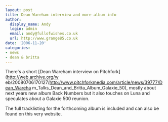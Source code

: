```yaml
---
layout: post
title: Dean Wareham interview and more album info
author:
  display_name: Andy
  login: admin
  email: andy@fullofwishes.co.uk
  url: http://www.grange85.co.uk
date: '2006-11-20'
categories:
- news
- dean & britta
---
```

There's a short [Dean Wareham interview on Pitchfork](http://web.archive.org/w
eb/20080706170127/http://www.pitchforkmedia.com/article/news/39777/Dean_Wareha
m_Talks_Dean_and_Britta_Album_Galaxie_50), mostly about next years new album
Back Numbers but it also touches on Luna and speculates about a Galaxie 500
reunion.

The full tracklisting for the forthcoming album is included and can also be
found on this very website.


